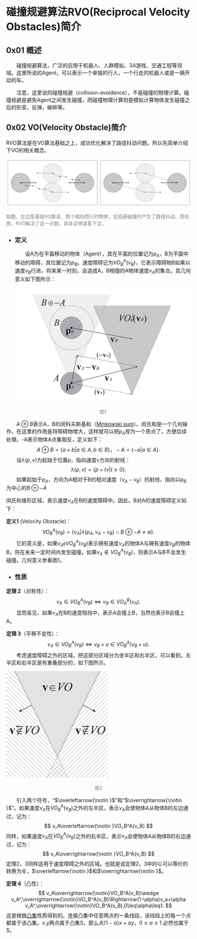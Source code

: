 <script type="text/x-mathjax-config">
    MathJax.Hub.Config({
      tex2jax: {
        skipTags: ['script', 'noscript', 'style', 'textarea', 'pre'],
        inlineMath: [['$','$']]
      }
    });
  </script>
  <script src="https://cdn.mathjax.org/mathjax/latest/MathJax.js?config=TeX-AMS-MML_HTMLorMML" type="text/javascript"></script>

# 碰撞规避算法RVO(Reciprocal Velocity Obstacles)简介



## 0x01  概述

&emsp;&emsp;碰撞规避算法，广泛的应用于机器人、人群模拟、3A游戏、交通工程等领域。这里所说的Agent，可以表示一个单独的行人，一个行走的机器人或是一辆开动的车。

&emsp;&emsp;注意，这里说的碰撞规避（collision-avoidance），不是碰撞的物理计算。碰撞规避是避免Agent之间发生碰撞，而碰撞物理计算则是模拟计算物体发生碰撞之后的形变，反弹，破碎等。

## 0x02  VO(Velocity Obstacle)简介

RVO算法是在VO算法基础之上，成功优化解决了路径抖动问题。所以先简单介绍下VO的相关概念。

![](res\RVO-vs-VO.png)

<font color=gray size=2>如图，左边是基础VO算法，两个相向而行的物体，在规避碰撞时产生了路径抖动。而右图，RVO解决了这一问题。具体证明请看下文。</font>  

- ### 定义

  &emsp;&emsp;设A为在平面移动的物体（Agent），其在平面的位置记为$p_A$，B为平面中移动的障碍，其位置记为$p_B$。速度障碍记为$VO_B^A(v_B)$，它表示障碍物B如果以速度$v_B$行进，将来某一时刻，会造成A，B相撞的A物体速度$v_A$的集合。其几何意义如下图所示：

  ![](res\vo.png)

  <center><font color=gray size=2>图1</font></center>


&emsp;&emsp;$A\oplus B$表示A，B的闵科夫斯基和（[Minkowski sum](https://en.wikipedia.org/wiki/Minkowski_addition)）。闵氏和是一个几何操作，在这里的作用是将障碍物增大，这样就可以把$p_A$视为一个质点了，方便后续处理。-A表示物体A点集取反，定义如下：
$$
A\oplus B=\lbrace a+b|a \in  A,b \in  B\rbrace，-A=\lbrace -a|a \in A\rbrace.
$$
&emsp;&emsp;设$\lambda(p,v)$为起始于位置p，指向速度v方向的射线：
$$
\lambda (p,v)=\lbrace p+tv|t\geq 0\rbrace.
$$
&emsp;&emsp;如果起始于$p_A$，方向为A相对于B的相对速度（$v_A-v_B$）的射线，指向以$p_B$为中心的$B\oplus -A$

闵氏和锥形区域，表示速度$v_A$在B的速度障碍中。因此，B对A的速度障碍定义如下：

**定义1** (Velocity Obstacle)：
$$
VO_B^A(v_B)=\lbrace v_A|\lambda(p_A,v_A-v_B)\cap B\oplus-A\neq\emptyset \rbrace.
$$
&emsp;&emsp;它的意义是，如果$v_A\epsilon VO_B^A(v_B)$表示拥有速度$v_A$的物体A与拥有速度$v_B$的物体B，将在未来一定时间内发生碰撞。如果$v_A\notin VO_B^A(v_B)$，则表示A与B不会发生碰撞。几何意义参看图1。

- ### 性质

**定理 2**（对称性）：
$$
v_A\in VO_B^A(v_B)\Leftrightarrow v_B\in VO_A^B(v_A).
$$
&emsp;&emsp;显而易见，如果$v_A$在B的速度阻挡中，表示A会撞上B，当然也表示B会撞上A。

**定理 3**（平移不变性）：
$$
v_A\in VO_B^A(v_B)\Leftrightarrow v_B+u\in VO_B^A(v_B+u).
$$
&emsp;&emsp;考虑速度障碍之外的区域。把这部分区域分为坐半区和右半区，可以看到，左半区和右半区是有重叠部分的，如下图所示。

![](res\noVO.png)

<center><font color=gray size=2>图2</font></center>

&emsp;&emsp;引入两个符号，“$\overleftarrow{\notin }$”和“$\overrightarrow{\notin }$”。如果速度$v_A$在$VO_B^A(v_B)$之外的左半区，表示$v_A$会使物体A从物体B的左边通过，记为：
$$
v_A\overleftarrow{\notin }VO_B^A(v_B)
$$
同样，如果速度$v_A$在$VO_B^A(v_B)$之外的右半区，表示$v_A$会使物体A从物体B的右边通过，记为：
$$
v_A\overrightarrow{\notin }VO_B^A(v_B)
$$
定理2，3同样适用于速度障碍之外的区域。也就是说定理2，3中的$\in$可以等价的转换为$\notin$，$\overleftarrow{\notin }$和$\overrightarrow{\notin }$。

**定理 4**（凸性）：
$$
v_A\overrightarrow{\notin}VO_B^A(v_B)\wedge v_A^,\overrightarrow{\notin}VO_B^A(v_B)\Rightarrow(1-\alpha)v_a+\alpha v_A^,\overrightarrow{\notin}VO_B^A(v_B),0\leq\alpha\leq1.
$$
这是根据[凸集](https://en.wikipedia.org/wiki/Convex_set)性质得到的。连接凸集中任意两点的一条线段，该线段上的每一个点都属于该凸集。x,y两点属于凸集S，那么点$(1-\alpha)x + \alpha y，0\leq\alpha \leq1.$必然也属于S。
